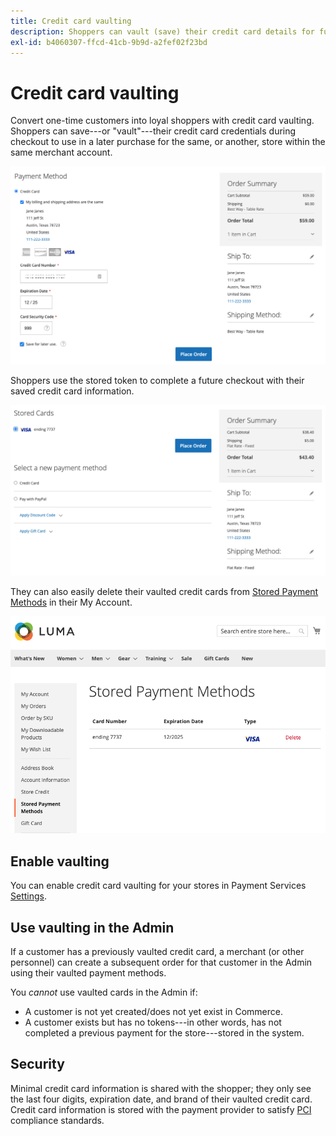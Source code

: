 ```yaml
---
title: Credit card vaulting
description: Shoppers can vault (save) their credit card details for future purchases.
exl-id: b4060307-ffcd-41cb-9b9d-a2fef02f23bd
---
```

# Credit card vaulting

Convert one-time customers into loyal shoppers with credit card vaulting. Shoppers can save---or "vault"---their credit card credentials during checkout to use in a later purchase for the same, or another, store within the same merchant account.

![Vault their credit card for later use](assets/save-card-for-later.png)

Shoppers use the stored token to complete a future checkout with their saved credit card information.

![Use stored credentials for future purchase](assets/use-stored-card.png)

They can also easily delete their vaulted credit cards from [Stored Payment Methods](https://docs.magento.com/user-guide/customers/account-dashboard-stored-payment-methods.html) in their My Account.

![Stored Payment Methods in My Account](assets/stored-payment-methods.png)

## Enable vaulting

You can enable credit card vaulting for your stores in Payment Services [Settings](settings.md#card-vaulting).

## Use vaulting in the Admin

If a customer has a previously vaulted credit card, a merchant (or other personnel) can create a subsequent order for that customer in the Admin using their vaulted payment methods.

You _cannot_ use vaulted cards in the Admin if:

* A customer is not yet created/does not yet exist in Commerce.
* A customer exists but has no tokens---in other words, has not completed a previous payment for the store---stored in the system.

## Security

Minimal credit card information is shared with the shopper; they only see the last four digits, expiration date, and brand of their vaulted credit card. Credit card information is stored with the payment provider to satisfy [PCI](security.md#PCI-compliance) compliance standards.
